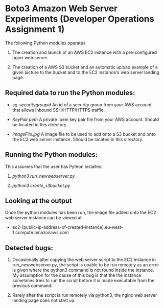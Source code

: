 # Boto3 Amazon Web Server Experiments (Developer Operations Assignment 1)
The following Python modules operates

1) The creation and launch of an AWS EC2 instance with a pre-configured nginx web server.

2) The creation of a AWS S3 bucket and an automatic upload example of a given picture to the bucket and to the EC2 instance's web server landing page.

## Required data to run the Python modules:

- *sg-securitygroupid* An id of a security group from your AWS account that allows inbound SSH/HTTP/HTTPS traffic.

- *KeyPair.pem* A private .pem key pair file from your AWS account. Should be located in this directory.

- *ImageFile.jpg* A image file to be used to add onto a S3 bucket and onto the EC2 web server instance. Should be located in this directory.

## Running the Python modules:
This assumes that the user has Python installed.

1) *python3 run_newwebserver.py*

2) *python3 create_s3bucket.py*

## Looking at the output
Once the python modules has been run, the image file added onto the EC2 web server instance can be viewed at

- ec2-[public-ip-address-of-created-instance].eu-west-1.compute.amazonaws.com

## Detected bugs:

1) Occasionally after copying the web server script to the EC2 instance in run_newwebserver.py, the script is unable to be run remotely as an error is given where the python3 command is not found inside the instance.
My assumption for the cause of this bug is that the the instance sometimes tries to run the script before it is made executable from the previous command.

2) Rarely after the script is run remotely via python3, the nginx web server landing page does not start up.
